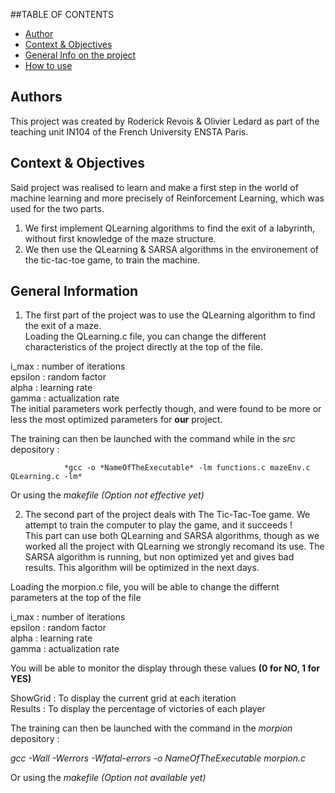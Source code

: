##TABLE OF CONTENTS
* [Author](#authors)
* [Context & Objectives](#context)
* [General Info on the project](#general-info)
* [How to use](#use)

## Authors
This project was created by Roderick Revois & Olivier Ledard as part of the teaching unit IN104 of the French University ENSTA Paris.  

## Context & Objectives
Said project was realised to learn and make a first step in the world of machine learning and more precisely of Reinforcement Learning, which was used for the two parts.  
  
1) We first implement QLearning algorithms to find the exit of a labyrinth, without first knowledge of the maze structure.  
2) We then use the QLearning & SARSA algorithms in the environement of the tic-tac-toe game, to train the machine.  

## General Information
1) The first part of the project was to use the QLearning algorithm to find the exit of a maze.  
Loading the QLearning.c file, you can change the different characteristics of the project directly at the top of the file.  
  
i_max : number of iterations  
epsilon : random factor  
alpha   : learning rate  
gamma   : actualization rate  
The initial parameters work perfectly though, and were found to be more or less the most optimized parameters for __our__ project.  
  
The training can then be launched with the command while in the *src* depository :  
  
                *gcc -o *NameOfTheExecutable* -lm functions.c mazeEnv.c QLearning.c -lm*  
                  
Or using the *makefile* *(Option not effective yet)*

  
2) The second part of the project deals with The Tic-Tac-Toe game. We attempt to train the computer to play the game, and it succeeds !  
This part can use both QLearning and SARSA algorithms, though as we worked all the project with QLearning we strongly recomand its use. The SARSA algorithm is running, but non optimized yet and gives bad results. This algorithm will be optimized in the next days.  
  
Loading the morpion.c file, you will be able to change the differnt parameters at the top of the file  
  
i_max : number of iterations  
epsilon : random factor  
alpha   : learning rate  
gamma   : actualization rate 
  
You will be able to monitor the display through these values __(0 for NO, 1 for YES)__  
  
ShowGrid : To display the current grid at each iteration  
Results : To display the percentage of victories of each player  
  
The training can then be launched with the command in the *morpion* depository :  
  
*gcc -Wall -Werrors -Wfatal-errors -o *NameOfTheExecutable* morpion.c*
  
Or using the *makefile* *(Option not available yet)*
